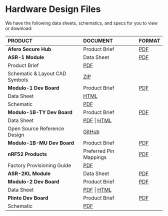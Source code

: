 # Hardware Design Files

We have the following data sheets, schematics, and specs for you to view or download:

| PRODUCT                        | DOCUMENT                                                     | FORMAT                                                       |
| :----------------------------- | :----------------------------------------------------------- | :----------------------------------------------------------- |
| **Afero Secure Hub**           | Product Brief                                                | [PDF](/files/HubProductBrief.pdf) |
| **ASR-1 Module**               | Data Sheet                                                   | [PDF](/files/ASR-1-Datasheet.pdf) |
| Product Brief                  | [PDF](/files/ASR-1ProductBrief.pdf) |                                                              |
| Schematic & Layout CAD Symbols | [ZIP](/files/Afero-ASR-1-SymbolsAndFootprints.zip) |                                                              |
| **Modulo-1 Dev Board**         | Product Brief                                                | [PDF](/files/Modulo-1ProductBrief.pdf) |
| Data Sheet                     | [HTML](/Modulo1DataSheet)          |                                                              |
| Schematic                      | [PDF](/files/Modulo1Schematic.pdf) |                                                              |
| **Modulo-1B-TY Dev Board**     | Product Brief                                                | [PDF](/files/Modulo-1B-TY-ProductBrief.pdf) |
| Data Sheet                     | [PDF](/files/Modulo-1B-TYDataSheet.pdf) \| [HTML](/Modulo1BTYDataSheet) |                                                              |
| Open Source Reference Design   | [GitHub](https://github.com/aferodeveloper/Modulo-1B-TY)     |                                                              |
| **Modulo-1B-MU Dev Board**     | Product Brief                                                | [PDF](/files/Modulo-1B-MU-ProductBrief.pdf) |
| **nRF52 Products**             | Preferred Pin Mappings                                       | [PDF](/files/nRF52-PreferredPinMappings.pdf) |
| Factory Provisioning Guide     | [PDF](/files/TechNote-nRF52-FactoryProvisioning.pdf) |                                                              |
| **ASR-2KL Module**             | Data Sheet                                                   | [PDF](/files/ASR-2KLDataSheet-14Feb19.pdf) |
| **Modulo-2 Dev Board**         | Product Brief                                                | [PDF](/files/Modulo-2ProductBrief.pdf) |
| Data Sheet                     | [PDF](/files/Modulo-2DataSheet.pdf) \| [HTML](/Modulo2DataSheet) |                                                              |
| **Plinto Dev Board**           | Product Brief                                                | [PDF](/files/PlintoProductBrief.pdf) |
| Schematic                      | [PDF](/files/PlintoSchematic.pdf) |                                                              |